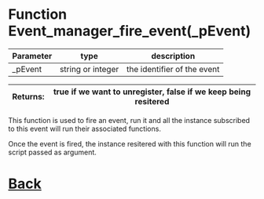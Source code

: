 # Function Event_manager_fire_event(_pEvent)

|  Parameter    |  type   |     description        |
|--             |       --|--                      |
|   _pEvent      | string or integer  | the identifier of the event    |

| Returns:  | true if we want to unregister, false if we keep being resitered |
|--         |                             --|

This function is used to fire an event, run it and all the instance subscribed to this event will run their associated functions.

Once the event is fired, the instance resitered with this function will run the script passed as argument.

# [Back](https://github.com/Ced30/GML-GUI-Library-GGL-Documentation/blob/main/API/Event_Manager_Functions.md)

